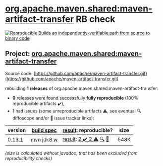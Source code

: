 [org.apache.maven.shared:maven-artifact-transfer](https://central.sonatype.com/artifact/org.apache.maven.shared/maven-artifact-transfer/versions) RB check
=======

[![Reproducible Builds](https://reproducible-builds.org/images/logos/rb.svg) an independently-verifiable path from source to binary code](https://reproducible-builds.org/)

## Project: [org.apache.maven.shared:maven-artifact-transfer](https://central.sonatype.com/artifact/org.apache.maven.shared/maven-artifact-transfer/versions)

Source code: [https://github.com/apache/maven-artifact-transfer.git](https://github.com/apache/maven-artifact-transfer.git)

rebuilding **1 releases** of org.apache.maven.shared:maven-artifact-transfer:
- **0** releases were found successfully **fully reproducible** (100% reproducible artifacts :heavy_check_mark:),
- 1 had issues (some unreproducible artifacts :warning:, see eventual :mag: diffoscope and/or :memo: issue tracker links):

| version | [build spec](/BUILDSPEC.md) | [result](https://reproducible-builds.org/docs/jvm/): reproducible? | size |
| -- | --------- | ------ | -- |
| [0.13.1](https://search.maven.org/artifact/org.apache.maven.shared/maven-artifact-transfer/0.13.1/pom) | [mvn jdk8 w](maven-artifact-transfer-0.13.1.buildspec) | [result](maven-artifact-transfer-0.13.1.buildinfo): [2 :heavy_check_mark:  2 :warning:](maven-artifact-transfer-0.13.1.buildcompare) [:mag:](maven-artifact-transfer-0.13.1.diffoscope) [:memo:](https://github.com/apache/maven-artifact-transfer/commit/c2106c0500cc7c70c27581f117bf86e6185073c6) | 548K |

<i>(size is calculated without javadoc, that has been excluded from reproducibility checks)</i>
